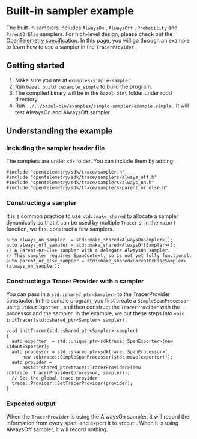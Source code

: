 # Built-in sampler example

The built-in samplers includes `AlwaysOn` , `AlwaysOff` , `Probability` and `ParentOrElse` samplers. For high-level design, please check out the [OpenTelemetry specification](https://github.com/open-telemetry/opentelemetry-specification/blob/master/specification/trace/sdk.md#built-in-samplers).
In this page, you will go through an example to learn how to use a sampler in the `TracerProvider` .

## Getting started

1. Make sure you are at `examples\simple-sampler`
2. Run `bazel build :example_simple` to build the program.
3. The compiled binary will be in the `bazel-bin\` folder under rood directory. 
4. Run `../../bazel-bin/examples/simple-sampler/example_simple` . It will test AlwaysOn and AlwaysOff sampler.

## Understanding the example

### Including the sampler header file

The samplers are under `sdk` folder. You can include them by adding:

``` 
#include "opentelemetry/sdk/trace/sampler.h"
#include "opentelemetry/sdk/trace/samplers/always_off.h"
#include "opentelemetry/sdk/trace/samplers/always_on.h"
#include "opentelemetry/sdk/trace/samplers/parent_or_else.h"
```

### Constructing a sampler

It is a common practice to use `std::make_shared` to allocate a sampler dynamically so that it can be used by multiple `Tracer` s. In the `main()` function, we first construct a few samplers. 

``` 
auto always_on_sampler  = std::make_shared<AlwaysOnSampler>();
auto always_off_sampler = std::make_shared<AlwaysOffSampler>();
// A Parent-Or-Else sampler with a delegate AlwaysOn sampler.
// This sampler requires SpanContext, so is not yet fully functional.
auto parent_or_else_sampler = std::make_shared<ParentOrElseSampler>(always_on_sampler);
```

### Constructing a Tracer Provider with a sampler

You can pass in a `std::shared_ptr<Sampler>` to the TracerProvider constuctor. In the sample program, you first create a `SimpleSpanProcessor` using `StdoutExporter` , and then construct the `TracerProvider` with the processor and the sampler. In the example, we put these steps into `void initTracer(std::shared_ptr<Sampler> sampler)` .

``` 
void initTracer(std::shared_ptr<Sampler> sampler)
{
  auto exporter  = std::unique_ptr<sdktrace::SpanExporter>(new StdoutExporter);
  auto processor = std::shared_ptr<sdktrace::SpanProcessor>(
      new sdktrace::SimpleSpanProcessor(std::move(exporter)));
  auto provider =
      nostd::shared_ptr<trace::TracerProvider>(new sdktrace::TracerProvider(processor, sampler));
  // Set the global trace provider
  trace::Provider::SetTracerProvider(provider);
}
```

### Expected output

When the `TracerProvider` is using the AlwaysOn sampler, it will record the information from every span, and export it to `stdout` . When it is using AlwaysOff sampler, it will record nothing.  
